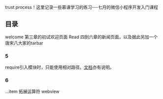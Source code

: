 trust process！这里记录一些慕课学习的练习---七月的微信小程序开发入门课程

## 目录
welcome 第三章的初试欢迎页面
Read 四到六章的新闻页面，以及据此另加一个唐宋八大家的tarbar

### 5
require引入模块时，只能使用相对路径。[文档](https://developers.weixin.qq.com/miniprogram/dev/framework/app-service/module.html)亦有说明。

### 6
...item 拓展运算符
webview